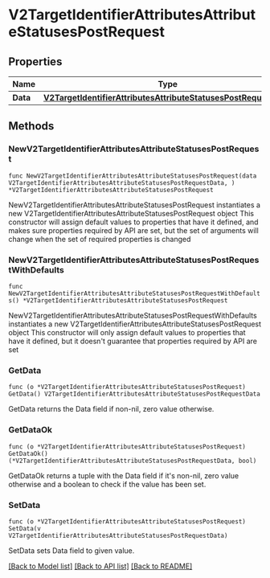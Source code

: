 # V2TargetIdentifierAttributesAttributeStatusesPostRequest

## Properties

Name | Type | Description | Notes
------------ | ------------- | ------------- | -------------
**Data** | [**V2TargetIdentifierAttributesAttributeStatusesPostRequestData**](V2TargetIdentifierAttributesAttributeStatusesPostRequestData.md) |  | 

## Methods

### NewV2TargetIdentifierAttributesAttributeStatusesPostRequest

`func NewV2TargetIdentifierAttributesAttributeStatusesPostRequest(data V2TargetIdentifierAttributesAttributeStatusesPostRequestData, ) *V2TargetIdentifierAttributesAttributeStatusesPostRequest`

NewV2TargetIdentifierAttributesAttributeStatusesPostRequest instantiates a new V2TargetIdentifierAttributesAttributeStatusesPostRequest object
This constructor will assign default values to properties that have it defined,
and makes sure properties required by API are set, but the set of arguments
will change when the set of required properties is changed

### NewV2TargetIdentifierAttributesAttributeStatusesPostRequestWithDefaults

`func NewV2TargetIdentifierAttributesAttributeStatusesPostRequestWithDefaults() *V2TargetIdentifierAttributesAttributeStatusesPostRequest`

NewV2TargetIdentifierAttributesAttributeStatusesPostRequestWithDefaults instantiates a new V2TargetIdentifierAttributesAttributeStatusesPostRequest object
This constructor will only assign default values to properties that have it defined,
but it doesn't guarantee that properties required by API are set

### GetData

`func (o *V2TargetIdentifierAttributesAttributeStatusesPostRequest) GetData() V2TargetIdentifierAttributesAttributeStatusesPostRequestData`

GetData returns the Data field if non-nil, zero value otherwise.

### GetDataOk

`func (o *V2TargetIdentifierAttributesAttributeStatusesPostRequest) GetDataOk() (*V2TargetIdentifierAttributesAttributeStatusesPostRequestData, bool)`

GetDataOk returns a tuple with the Data field if it's non-nil, zero value otherwise
and a boolean to check if the value has been set.

### SetData

`func (o *V2TargetIdentifierAttributesAttributeStatusesPostRequest) SetData(v V2TargetIdentifierAttributesAttributeStatusesPostRequestData)`

SetData sets Data field to given value.



[[Back to Model list]](../README.md#documentation-for-models) [[Back to API list]](../README.md#documentation-for-api-endpoints) [[Back to README]](../README.md)



